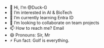 - 👋 Hi, I’m @Duck-G
- 👀 I’m interested in AI & BioTech
- 🌱 I’m currently learning Entra ID
- 💞️ I’m looking to collaborate on team projects 
- 📫 How to reach me? Email
- 😄 Pronouns: Sir, Mr
- ⚡ Fun fact: Golf is everything.

<!---
Duck-G/Duck-G is a ✨ special ✨ repository because its `README.md` (this file) appears on your GitHub profile.
You can click the Preview link to take a look at your changes.
--->
